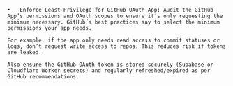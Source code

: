 	•	Enforce Least-Privilege for GitHub OAuth App: Audit the GitHub App’s permissions and OAuth scopes to ensure it’s only requesting the minimum necessary. GitHub’s best practices say to select the minimum permissions your app needs. 
    
    For example, if the app only needs read access to commit statuses or logs, don’t request write access to repos. This reduces risk if tokens are leaked. 
    
    Also ensure the GitHub OAuth token is stored securely (Supabase or Cloudflare Worker secrets) and regularly refreshed/expired as per GitHub recommendations.